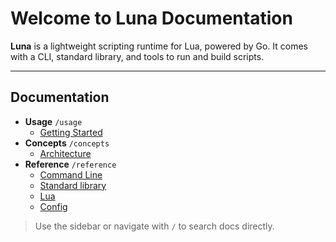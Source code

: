 # Welcome to Luna Documentation

**Luna** is a lightweight scripting runtime for Lua, powered by Go.
It comes with a CLI, standard library, and tools to run and build scripts.

---

## Documentation

- **Usage** `/usage`
  - [Getting Started](usage/start)
- **Concepts** `/concepts`
  - [Architecture](concepts/architecture)
- **Reference** `/reference`
  - [Command Line](reference/cli)
  - [Standard library](reference/std)
  - [Lua](reference/lua)
  - [Config](reference/config)

> Use the sidebar or navigate with `/` to search docs directly.
